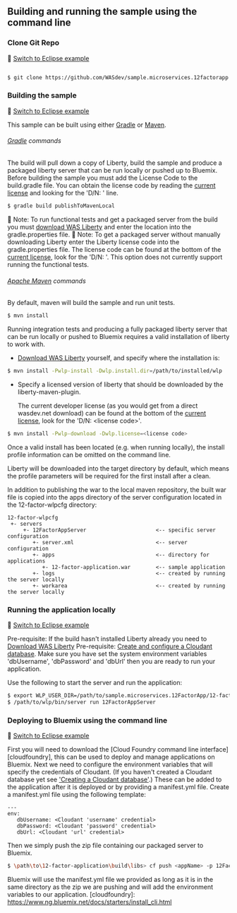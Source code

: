 ## Building and running the sample using the command line

### Clone Git Repo
:pushpin: [Switch to Eclipse example](/docs/Using-WDT.md/#clone-git-repo)

```bash

$ git clone https://github.com/WASdev/sample.microservices.12factorapp.git

```

### Building the sample
:pushpin: [Switch to Eclipse example](/docs/Using-WDT.md/#building-the-sample-in-eclipse)

This sample can be built using either [Gradle](#gradle-commands) or [Maven](#maven-commands).

###### [Gradle](http://gradle.org/) commands

The build will pull down a copy of Liberty, build the sample and produce a packaged liberty server that can be run locally or pushed up to Bluemix. Before building the sample you must add the License Code to the build.gradle file. You can obtain the license code by reading the [current license](http://public.dhe.ibm.com/ibmdl/export/pub/software/websphere/wasdev/downloads/wlp/8.5.5.5/lafiles/runtime/en.html) and looking for the 'D/N: <license code>' line.

```bash
$ gradle build publishToMavenLocal
```

:pushpin: Note: To run functional tests and get a packaged server from the build you must [download WAS Liberty](/docs/Downloading-WAS-Liberty.md) and enter the location into the gradle.properties file.
:pushpin: Note: To get a packaged server without manually downloading Liberty enter the Liberty license code into the gradle.properties file. The license code can be found at the bottom of the [current license](http://public.dhe.ibm.com/ibmdl/export/pub/software/websphere/wasdev/downloads/wlp/8.5.5.5/lafiles/runtime/en.html), look for the 'D/N: <license code>'. This option does not currently support running the functional tests.

###### [Apache Maven](http://maven.apache.org/) commands

By default, maven will build the sample and run unit tests.

```bash
$ mvn install
```

Running integration tests and producing a fully packaged liberty server that can be run locally or pushed to Bluemix requires a valid installation of liberty to work with.

* [Download WAS Liberty](/docs/Downloading-WAS-Liberty.md) yourself, and specify where the installation is:

```bash
$ mvn install -Pwlp-install -Dwlp.install.dir=/path/to/installed/wlp
```

* Specify a licensed version of liberty that should be downloaded by the liberty-maven-plugin.

    The current developer license (as you would get from a direct wasdev.net download) can be found at the bottom of the [current license](http://public.dhe.ibm.com/ibmdl/export/pub/software/websphere/wasdev/downloads/wlp/8.5.5.5/lafiles/runtime/en.html), look for the 'D/N: &lt;license code&gt;'.
```bash
$ mvn install -Pwlp-download -Dwlp.license=<license code>
```

Once a valid install has been located (e.g. when running locally), the install profile information can be omitted on the command line.

Liberty will be downloaded into the target directory by default, which means the profile parameters will be required for the first install after a clean.

In addition to publishing the war to the local maven repository, the built war file is copied into the apps directory of the server configuration located in the 12-factor-wlpcfg directory:

```text
12-factor-wlpcfg
 +- servers
     +- 12FactorAppServer                      <-- specific server configuration
        +- server.xml                          <-- server configuration
        +- apps                                <-- directory for applications
           +- 12-factor-application.war        <-- sample application
        +- logs                                <-- created by running the server locally
        +- workarea                            <-- created by running the server locally
```



### Running the application locally
:pushpin: [Switch to Eclipse example](/docs/Using-WDT.md/#running-the-application-locally)

Pre-requisite: If the build hasn't installed Liberty already you need to [Download WAS Liberty](/docs/Downloading-WAS-Liberty.md)
Pre-requisite: [Create and configure a Cloudant database](/docs/Creating-Cloudant-database.md). Make sure you have set the system environment variables 'dbUsername', 'dbPassword' and 'dbUrl' then you are ready to run your application.

Use the following to start the server and run the application:

```bash
$ export WLP_USER_DIR=/path/to/sample.microservices.12FactorApp/12-factor-wlpcfg
$ /path/to/wlp/bin/server run 12FactorAppServer
```

### Deploying to Bluemix using the command line
:pushpin: [Switch to Eclipse example](/docs/Using-WDT.md/#deploying-to-bluemix-using-eclipse)

First you will need to download the [Cloud Foundry command line interface][cloudfoundry], this can be used to deploy and manage applications on Bluemix. Next we need to configure the environment variables that will specify the credentials of Cloudant. (If you haven't created a Cloudant database yet see ['Creating a Cloudant database'](/docs/Creating-Cloudant-database.md).) These can be added to the application after it is deployed or by providing a manifest.yml file. Create a manifest.yml file using the following template:

```text
---
env:
   dbUsername: <Cloudant 'username' credential>
   dbPassword: <Cloudant 'password' credential>
   dbUrl: <Cloudant 'url' credential>
```

Then we simply push the zip file containing our packaged server to Bluemix.

```bash
$ \path\to\12-factor-application\build\libs> cf push <appName> -p 12FactorApp.zip -f \path\to\manifest.yml
```

Bluemix will use the manifest.yml file we provided as long as it is in the same directory as the zip we are pushing and will add the environment variables to our application.
[cloudfoundry]: https://www.ng.bluemix.net/docs/starters/install_cli.html
